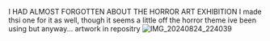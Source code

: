 I HAD ALMOST FORGOTTEN ABOUT THE HORROR ART EXHIBITION 
I made thsi one for it as well, though it seems a little off the 
horror theme ive been using but anyway...
artwork in repositry
![IMG_20240824_224039](https://github.com/user-attachments/assets/f47baf0b-4084-4802-a50f-e6bbc09fdf8c)
